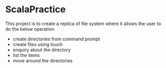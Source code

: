 # ScalaPractice
This project is to create a replica of file system where it allows the user to do the below operation
* create directories from command prompt
* create files using touch
* enquiry about the directory
* list the items
* move around the directories
